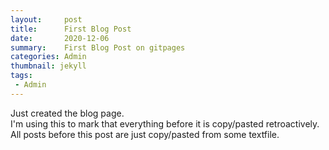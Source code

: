 ```yaml
---
layout:     post
title:      First Blog Post
date:       2020-12-06 
summary:    First Blog Post on gitpages
categories: Admin
thumbnail: jekyll
tags:
 - Admin
---
```


Just created the blog page.  
I'm using this to mark that everything before it is copy/pasted retroactively.  
All posts before this post are just copy/pasted from some textfile.  
